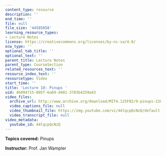 ```yaml
---
content_type: resource
description: ''
end_time: ''
file: null
file_size: '44585058'
learning_resource_types:
- Lecture Notes
license: https://creativecommons.org/licenses/by-nc-sa/4.0/
ocw_type: ''
optional_tab_title: ''
optional_text: ''
parent_title: Lecture Notes
parent_type: CourseSection
related_resources_text: ''
resource_index_text: ''
resourcetype: Video
start_time: ''
title: 'Lecture 10: Pinups '
uid: 4b094715-005f-6a69-d481-3783b4259a43
video_files:
  archive_url: http://www.archive.org/download/MIT4.125F02/9-pinups-220k.mp4
  video_captions_file: null
  video_thumbnail_file: https://img.youtube.com/vi/44lqcpQcNzQ/default.jpg
  video_transcript_file: null
video_metadata:
  youtube_id: 44lqcpQcNzQ
---
```


**Topics covered:** Pinups

**Instructor:** Prof. Jan Wampler


